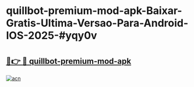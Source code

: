 # quillbot-premium-mod-apk-Baixar-Gratis-Ultima-Versao-Para-Android-IOS-2025-#yqy0v

# <h2><a href="https://ainizakaria.my?title=quillbot-premium-mod-apk&ref=24M">🔗👉 🔴 quillbot-premium-mod-apk</a></h2>

[![acn](https://github.com/user-attachments/assets/0f9c940e-d8b0-45ae-aac7-cd30a18b3e1c)](https://ainizakaria.my?title=quillbot-premium-mod-apk&ref=24M)

